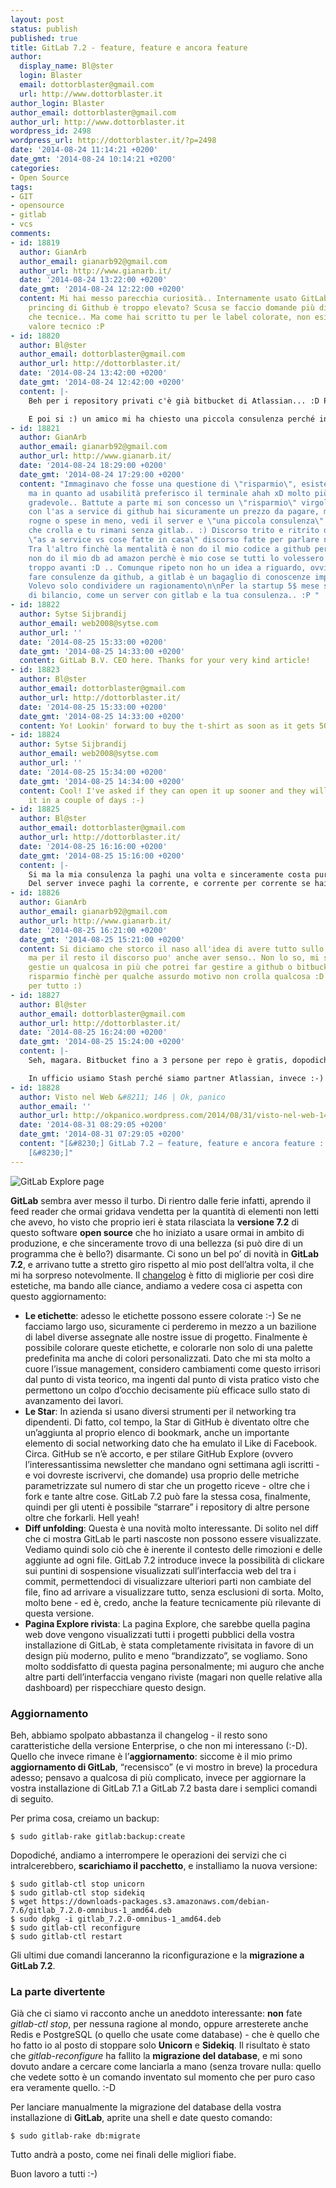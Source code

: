 ```yaml
---
layout: post
status: publish
published: true
title: GitLab 7.2 - feature, feature e ancora feature
author:
  display_name: Bl@ster
  login: Blaster
  email: dottorblaster@gmail.com
  url: http://www.dottorblaster.it
author_login: Blaster
author_email: dottorblaster@gmail.com
author_url: http://www.dottorblaster.it
wordpress_id: 2498
wordpress_url: http://dottorblaster.it/?p=2498
date: '2014-08-24 11:14:21 +0200'
date_gmt: '2014-08-24 10:14:21 +0200'
categories:
- Open Source
tags:
- GIT
- opensource
- gitlab
- vcs
comments:
- id: 18819
  author: GianArb
  author_email: gianarb92@gmail.com
  author_url: http://www.gianarb.it/
  date: '2014-08-24 13:22:00 +0200'
  date_gmt: '2014-08-24 12:22:00 +0200'
  content: Mi hai messo parecchia curiosità.. Internamente usato GitLab perchè il
    princing di Github è troppo elevato? Scusa se faccio domande più di usabilità
    che tecnice.. Ma come hai scritto tu per le label colorate, non esiste solo il
    valore tecnico :P
- id: 18820
  author: Bl@ster
  author_email: dottorblaster@gmail.com
  author_url: http://dottorblaster.it/
  date: '2014-08-24 13:42:00 +0200'
  date_gmt: '2014-08-24 12:42:00 +0200'
  content: |-
    Beh per i repository privati c'è già bitbucket di Atlassian... :D Più che altro a me piace molto gestire da me le mie cose, e avere il *mio* server con il *mio* codice gestito da me sicuramente mi da un grado di sicurezza superiore a quello di GitHub (imho), che per quanto possa essere open usa una piattaforma proprietaria di cui quindi, banalmente, non sai cosa c'è dietro. Poi se uno preferisce pagare, perché no. È diventato anche un eccellente strumento di social networking per sviluppatori e community nerd-oriented, ma per lavorare la questione esula totalmente da tutto questo.

    E poi si :) un amico mi ha chiesto una piccola consulenza perché in questo modo poteva installarsi tutto in locale e dire addio a GitHub che per una grande società magari non è una spesa ingente, ma per una piccola impresa (magari in startup) è comunque una voce di bilancio se vogliamo, quindi gli si sono abbassate le spese e usa codice "trasparente".
- id: 18821
  author: GianArb
  author_email: gianarb92@gmail.com
  author_url: http://www.gianarb.it/
  date: '2014-08-24 18:29:00 +0200'
  date_gmt: '2014-08-24 17:29:00 +0200'
  content: "Immaginavo che fosse una questione di \"risparmio\", esiste bitbucket
    ma in quanto ad usabilità preferisco il terminale ahah xD molto più graficamente
    gradevole.. Battute a parte mi son concesso un \"risparmio\" virgolettato perchè
    con l'as a service di github hai sicuramente un prezzo da pagare, ma delle probabili
    rogne o spese in meno, vedi il server e \"una piccola consulenza\" oppure il server
    che crolla e tu rimani senza gitlab.. :) Discorso trito e ritrito della serie
    \"as a service vs cose fatte in casa\" discorso fatte per parlare nulla di più..
    Tra l'altro finchè la mentalità è non do il mio codice a github perchè è mio e
    non do il mio db ad amazon perchè è mio cose se tutti lo volessero non andiamo
    troppo avanti :D .. Comunque ripeto non ho un idea a riguardo, ovviamente saper
    fare consulenze da github, a gitlab è un bagaglio di conoscenze importante.. :)
    Volevo solo condividere un ragionamento\n\nPer la startup 5$ mese sono una voce
    di bilancio, come un server con gitlab e la tua consulenza.. :P "
- id: 18822
  author: Sytse Sijbrandij
  author_email: web2008@sytse.com
  author_url: ''
  date: '2014-08-25 15:33:00 +0200'
  date_gmt: '2014-08-25 14:33:00 +0200'
  content: GitLab B.V. CEO here. Thanks for your very kind article!
- id: 18823
  author: Bl@ster
  author_email: dottorblaster@gmail.com
  author_url: http://dottorblaster.it/
  date: '2014-08-25 15:33:00 +0200'
  date_gmt: '2014-08-25 14:33:00 +0200'
  content: Yo! Lookin' forward to buy the t-shirt as soon as it gets 50 requests :D
- id: 18824
  author: Sytse Sijbrandij
  author_email: web2008@sytse.com
  author_url: ''
  date: '2014-08-25 15:34:00 +0200'
  date_gmt: '2014-08-25 14:34:00 +0200'
  content: Cool! I've asked if they can open it up sooner and they will look into
    it in a couple of days :-)
- id: 18825
  author: Bl@ster
  author_email: dottorblaster@gmail.com
  author_url: http://dottorblaster.it/
  date: '2014-08-25 16:16:00 +0200'
  date_gmt: '2014-08-25 15:16:00 +0200'
  content: |-
    Si ma la mia consulenza la paghi una volta e sinceramente costa pure abbastanza poco :-D
    Del server invece paghi la corrente, e corrente per corrente se hai già qualcosa in-house in quel costo affoghi pure il costo di gitlab... quindi è gratis, al netto del mantenimento sistemistico :-D (che adesso è veramente veramente facile)
- id: 18826
  author: GianArb
  author_email: gianarb92@gmail.com
  author_url: http://www.gianarb.it/
  date: '2014-08-25 16:21:00 +0200'
  date_gmt: '2014-08-25 15:21:00 +0200'
  content: Si diciamo che storco il naso all'idea di avere tutto sullo stesso server
    ma per il resto il discorso puo' anche aver senso.. Non lo so, mi sembra di dover
    gestie un qualcosa in più che potrei far gestire a github o bitbucket :P è un
    risparmio finchè per qualche assurdo motivo non crolla qualcosa :D Ma è cosi'
    per tutto :)
- id: 18827
  author: Bl@ster
  author_email: dottorblaster@gmail.com
  author_url: http://dottorblaster.it/
  date: '2014-08-25 16:24:00 +0200'
  date_gmt: '2014-08-25 15:24:00 +0200'
  content: |-
    Seh, magara. Bitbucket fino a 3 persone per repo è gratis, dopodiché hai da sgancià, e a quel punto o ti paghi la licenza di Stash, oppure... io mi sono levato il dente con GitLab, obiettivamente anche l'amico a cui l'ho evangelizzato per così dire sta andando a discreto risparmio.

    In ufficio usiamo Stash perché siamo partner Atlassian, invece :-)
- id: 18828
  author: Visto nel Web &#8211; 146 | Ok, panico
  author_email: ''
  author_url: http://okpanico.wordpress.com/2014/08/31/visto-nel-web-146/
  date: '2014-08-31 08:29:05 +0200'
  date_gmt: '2014-08-31 07:29:05 +0200'
  content: "[&#8230;] GitLab 7.2 – feature, feature e ancora feature ::: Bl@ster&#8217;s
    [&#8230;]"
---
```

<p><img src="https://about.gitlab.com/images/7_2/explore1.png" alt="GitLab Explore page" /></p>
<p><strong>GitLab</strong> sembra aver messo il turbo. Di rientro dalle ferie infatti, aprendo il feed reader che ormai gridava vendetta per la quantità di elementi non letti che avevo, ho visto che proprio ieri è stata rilasciata la <strong>versione 7.2</strong> di questo software <strong>open source</strong> che ho iniziato a usare ormai in ambito di produzione, e che sinceramente trovo di una bellezza (si può dire di un programma che è bello?) disarmante. Ci sono un bel po&#8217; di novità in <strong>GitLab 7.2</strong>, e arrivano tutte a stretto giro rispetto al mio post dell&#8217;altra volta, il che mi ha sorpreso notevolmente. Il <a href="https://gitlab.com/gitlab-org/gitlab-ce/blob/7-2-stable/CHANGELOG">changelog</a> è fitto di migliorie per così dire estetiche, ma bando alle ciance, andiamo a vedere cosa ci aspetta con questo aggiornamento:</p>
<ul>
<li><strong>Le etichette</strong>: adesso le etichette possono essere colorate :-) Se ne facciamo largo uso, sicuramente ci perderemo in mezzo a un bazilione di label diverse assegnate alle nostre issue di progetto. Finalmente è possibile colorare queste etichette, e colorarle non solo di una palette predefinita ma anche di colori personalizzati. Dato che mi sta molto a cuore l&#8217;issue management, considero cambiamenti come questo irrisori dal punto di vista teorico, ma ingenti dal punto di vista pratico visto che permettono un colpo d&#8217;occhio decisamente più efficace sullo stato di avanzamento dei lavori.</li>
<li><strong>Le Star</strong>: In azienda si usano diversi strumenti per il networking tra dipendenti. Di fatto, col tempo, la Star di GitHub è diventato oltre che un&#8217;aggiunta al proprio elenco di bookmark, anche un importante elemento di social networking dato che ha emulato il Like di Facebook. Circa. GitHub se n&#8217;è accorto, e per stilare GitHub Explore (ovvero l&#8217;interessantissima newsletter che mandano ogni settimana agli iscritti - e voi dovreste iscrivervi, che domande) usa proprio delle metriche parametrizzate sul numero di star che un progetto riceve - oltre che i fork e tante altre cose. GitLab 7.2 può fare la stessa cosa, finalmente, quindi per gli utenti è possibile &#8220;starrare&#8221; i repository di altre persone oltre che forkarli. Hell yeah!</li>
<li><strong>Diff unfolding</strong>: Questa è una novità molto interessante. Di solito nel diff che ci mostra GitLab le parti nascoste non possono essere visualizzate. Vediamo quindi solo ciò che è inerente il contesto delle rimozioni e delle aggiunte ad ogni file. GitLab 7.2 introduce invece la possibilità di clickare sui puntini di sospensione visualizzati sull&#8217;interfaccia web del tra i commit, permettendoci di visualizzare ulteriori parti non cambiate del file, fino ad arrivare a visualizzare tutto, senza esclusioni di sorta. Molto, molto bene - ed è, credo, anche la feature tecnicamente più rilevante di questa versione.</li>
<li><strong>Pagina Explore rivista</strong>: La pagina Explore, che sarebbe quella pagina web dove vengono visualizzati tutti i progetti pubblici della vostra installazione di GitLab, è stata completamente rivisitata in favore di un design più moderno, pulito e meno &#8220;brandizzato&#8221;, se vogliamo. Sono molto soddisfatto di questa pagina personalmente; mi auguro che anche altre parti dell&#8217;interfaccia vengano riviste (magari non quelle relative alla dashboard) per rispecchiare questo design.</li>
</ul>
<h3>Aggiornamento</h3>
<p>Beh, abbiamo spolpato abbastanza il changelog - il resto sono caratteristiche della versione Enterprise, o che non mi interessano (:-D). Quello che invece rimane è l&#8217;<strong>aggiornamento</strong>: siccome è il mio primo <strong>aggiornamento di GitLab</strong>, &#8220;recensisco&#8221; (e vi mostro in breve) la procedura adesso; pensavo a qualcosa di più complicato, invece per aggiornare la vostra installazione di GitLab 7.1 a GitLab 7.2 basta dare i semplici comandi di seguito.</p>
<p>Per prima cosa, creiamo un backup:</p>
<pre><code>$ sudo gitlab-rake gitlab:backup:create
</code></pre>
<p>Dopodiché, andiamo a interrompere le operazioni dei servizi che ci intralcerebbero, <strong>scarichiamo il pacchetto</strong>, e installiamo la nuova versione:</p>
<pre><code>$ sudo gitlab-ctl stop unicorn
$ sudo gitlab-ctl stop sidekiq
$ wget https://downloads-packages.s3.amazonaws.com/debian-7.6/gitlab_7.2.0-omnibus-1_amd64.deb
$ sudo dpkg -i gitlab_7.2.0-omnibus-1_amd64.deb
$ sudo gitlab-ctl reconfigure
$ sudo gitlab-ctl restart
</code></pre>
<p>Gli ultimi due comandi lanceranno la riconfigurazione e la <strong>migrazione a GitLab 7.2</strong>.</p>
<h3>La parte divertente</h3>
<p>Già che ci siamo vi racconto anche un aneddoto interessante: <strong>non</strong> fate <em>gitlab-ctl stop</em>, per nessuna ragione al mondo, oppure arresterete anche Redis e PostgreSQL (o quello che usate come database) - che è quello che ho fatto io al posto di stoppare solo <strong>Unicorn</strong> e <strong>Sidekiq</strong>. Il risultato è stato che <em>gitlab-reconfigure</em> ha fallito la <strong>migrazione del database</strong>, e mi sono dovuto andare a cercare come lanciarla a mano (senza trovare nulla: quello che vedete sotto è un comando inventato sul momento che per puro caso era veramente quello. :-D</p>
<p>Per lanciare manualmente la migrazione del database della vostra installazione di <strong>GitLab</strong>, aprite una shell e date questo comando:</p>
<pre><code>$ sudo gitlab-rake db:migrate
</code></pre>
<p>Tutto andrà a posto, come nei finali delle migliori fiabe.</p>
<p>Buon lavoro a tutti :-)</p>
